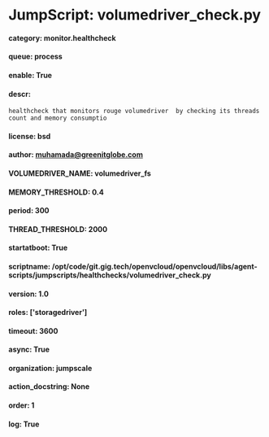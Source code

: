 
# JumpScript: volumedriver_check.py
        
#### category: monitor.healthcheck
#### queue: process
#### enable: True
#### descr: 
```
healthcheck that monitors rouge volumedriver  by checking its threads count and memory consumptio

```
#### license: bsd
#### author: muhamada@greenitglobe.com
#### VOLUMEDRIVER_NAME: volumedriver_fs
#### MEMORY_THRESHOLD: 0.4
#### period: 300
#### THREAD_THRESHOLD: 2000
#### startatboot: True
#### scriptname: /opt/code/git.gig.tech/openvcloud/openvcloud/libs/agent-scripts/jumpscripts/healthchecks/volumedriver_check.py
#### version: 1.0
#### roles: ['storagedriver']
#### timeout: 3600
#### async: True
#### organization: jumpscale
#### action_docstring: None
#### order: 1
#### log: True